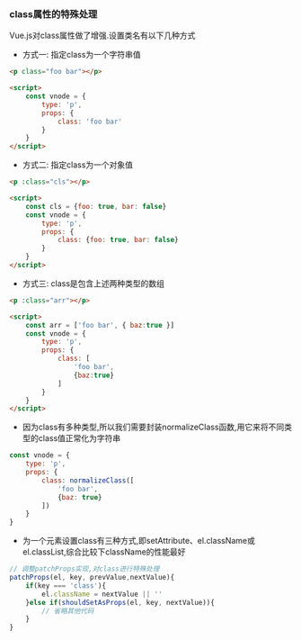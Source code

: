 ### class属性的特殊处理
Vue.js对class属性做了增强.设置类名有以下几种方式
- 方式一: 指定class为一个字符串值
```html
<p class="foo bar"></p>

<script>
    const vnode = {
        type: 'p',
        props: {
            class: 'foo bar'
        }
    }
</script>
````
- 方式二: 指定class为一个对象值

```html
<p :class="cls"></p>

<script>
    const cls = {foo: true, bar: false}
    const vnode = {
        type: 'p',
        props: {
            class: {foo: true, bar: false}
        }
    }
</script>
````

- 方式三: class是包含上述两种类型的数组

```html
<p :class="arr"></p>

<script>
    const arr = ['foo bar', { baz:true }]
    const vnode = {
        type: 'p',
        props: {
            class: [
                'foo bar',
                {baz:true}
            ]
        }
    }
</script>
```

- 因为class有多种类型,所以我们需要封装normalizeClass函数,用它来将不同类型的class值正常化为字符串
```javascript 
const vnode = {
    type: 'p',
    props: {
        class: normalizeClass([
            'foo bar',
            {baz: true}
        ])
    }
}
```

- 为一个元素设置class有三种方式,即setAttribute、el.className或el.classList,综合比较下className的性能最好

```javascript
// 调整patchProps实现,对class进行特殊处理
patchProps(el, key, prevValue,nextValue){
    if(key === 'class'){
        el.className = nextValue || ''
    }else if(shouldSetAsProps(el, key, nextValue)){
        // 省略其他代码
    }
}
```
